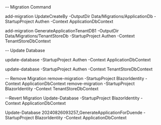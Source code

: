 -- Migration Command

add-migration UpdateCreateBy -OutputDir  Data/Migrations/ApplicationDb  -StartupProject Authen -Context ApplicationDbContext

add-migration GenerateApplicationTenantDB1 -OutputDir  Data/Migrations/TenantStoreDb  -StartupProject Authen -Context TenantStoreDbContext


-- Update Database

update-database -StartupProject Authen  -Context ApplicationDbContext

update-database -StartupProject Authen  -Context TenantStoreDbContext



-- Remove Migration
remove-migration  -StartupProject BlazorIdentity -Context ApplicationDbContext
remove-migration  -StartupProject BlazorIdentity -Context TenantStoreDbContext

--Revert Migration
Update-Database <tenmigration> -StartupProject BlazorIdentity  -Context ApplicationDbContext

Update-Database 20240826093257_GenerateApplicationForDuende -StartupProject BlazorIdentity  -Context ApplicationDbContext